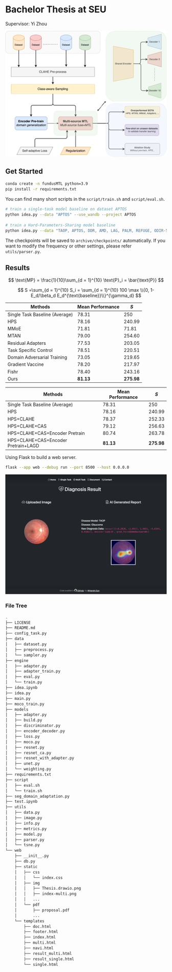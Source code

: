 # Bachelor Thesis at SEU
Supervisor: Yi Zhou

![](web/static/img/Thesis.drawio.png)

## Get Started
```bash
conda create -n fundusMTL python=3.9
pip install -r requirements.txt
```

You can find many short scripts in the `script/train.sh` and `script/eval.sh`.
```bash
# train a single-task model baseline on dataset APTOS
python idea.py --data "APTOS" --use_wandb --project APTOS

# train a Hard-Parameters-Sharing model baseline
python idea.py --data "TAOP, APTOS, DDR, AMD, LAG, PALM, REFUGE, ODIR-5K, RFMiD, DR+" --project HPS --method HPS --multi_task --epochs 200 --num_workers 2 --batch_size 128 --use_wandb
```

The checkpoints will be saved to `archive/checkpoints/` automatically. If you want to modify the frequency or other settings, please refer `utils/parser.py`.

## Results
$$
\text{MP} = \frac{1}{10}\sum_{d = 1}^{10} \text{P}_i = \bar{\text{P}}
$$

$$
S =\sum_{d = 1}^{10} S_i = \sum_{d = 1}^{10} 100 \max \\{0, 1-E_d/\beta_d E_d^{\text{baseline}}\\}^{\gamma_d}
$$

| Methods                           | Mean Performance | $S$         |
|--------------------------------|------------------|-------------|
| Single Task Baseline (Average) | 78.31            | 250         |
| HPS                            | 78.16            | 240.99      |
| MMoE                           | 71.81            | 71.81       |
| MTAN                           | 79.00            | 254.60      |
| Residual Adapters              | 77.53            | 203.05      |
| Task Specific Control          | 78.51            | 220.51      |
| Domain Adversarial Training    | 73.05            | 219.65      |
| Gradient Vaccine               | 78.20            | 217.97      |
| Fishr                          | 78.40            | 243.16      |
| Ours                          | **81.13**       | **275.98** |

| Methods                              | Mean Performance | $S$         |
|------------------------------------|------------------|-------------|
| Single Task Baseline (Average)     | 78.31            | 250         |
| HPS                                | 78.16            | 240.99      |
| HPS+CLAHE                          | 78.37            | 252.33      |
| HPS+CLAHE+CAS                    | 79.12            | 256.63      |
| HPS+CLAHE+CAS+Encoder Pretrain         | 80.74            | 263.78      |
| HPS+CLAHE+CAS+Encoder Pretrain+LAGD | **81.13**      | **275.98** |



Using Flask to build a web server.
```bash
flask --app web --debug run --port 8500 --host 0.0.0.0
```

![](web/static/img/single.png)

### File Tree
```bash
.
├── LICENSE
├── README.md
├── config_task.py
├── data
│   ├── dataset.py
│   ├── preprocess.py
│   └── sampler.py
├── engine
│   ├── adapter.py
│   ├── adapter_train.py
│   ├── eval.py
│   └── train.py
├── idea.ipynb
├── idea.py
├── main.py
├── moco_train.py
├── models
│   ├── adapter.py
│   ├── build.py
│   ├── discriminator.py
│   ├── encoder_decoder.py
│   ├── loss.py
│   ├── moco.py
│   ├── resnet.py
│   ├── resnet_ca.py
│   ├── resnet_with_adapter.py
│   ├── unet.py
│   └── weighting.py
├── requirements.txt
├── script
│   ├── eval.sh
│   └── train.sh
├── seg_domain_adaptation.py
├── test.ipynb
├── utils
│   ├── data.py
│   ├── image.py
│   ├── info.py
│   ├── metrics.py
│   ├── model.py
│   ├── parser.py
│   └── tsne.py
└── web
    ├── __init__.py
    ├── db.py
    ├── static
    │   ├── css
    │   │   └── index.css
    │   ├── img
    │   │   ├── Thesis.drawio.png
    │   │   ├── index-multi.png
    │   │   ...
    │   └── pdf
    │       ├── proposal.pdf
    │       ...
    └── templates
        ├── doc.html
        ├── footer.html
        ├── index.html
        ├── multi.html
        ├── navi.html
        ├── result_multi.html
        ├── result_single.html
        └── single.html
```
